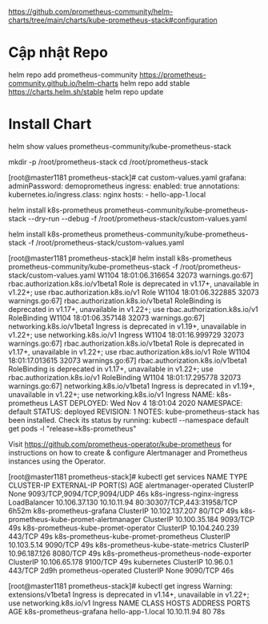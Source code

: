 https://github.com/prometheus-community/helm-charts/tree/main/charts/kube-prometheus-stack#configuration

# Cập nhật Repo

helm repo add prometheus-community https://prometheus-community.github.io/helm-charts
helm repo add stable https://charts.helm.sh/stable
helm repo update

# Install Chart

helm show values prometheus-community/kube-prometheus-stack

mkdir -p /root/prometheus-stack
cd /root/prometheus-stack

[root@master1181 prometheus-stack]# cat custom-values.yaml 
grafana:
  adminPassword: demoprometheus
  ingress:
    enabled: true
    annotations:
      kubernetes.io/ingress.class: nginx
    hosts:
      - hello-app-1.local

helm install k8s-prometheus prometheus-community/kube-prometheus-stack --dry-run --debug -f /root/prometheus-stack/custom-values.yaml

helm install k8s-prometheus prometheus-community/kube-prometheus-stack -f /root/prometheus-stack/custom-values.yaml

[root@master1181 prometheus-stack]# helm install k8s-prometheus prometheus-community/kube-prometheus-stack -f /root/prometheus-stack/custom-values.yaml
W1104 18:01:06.316654   32073 warnings.go:67] rbac.authorization.k8s.io/v1beta1 Role is deprecated in v1.17+, unavailable in v1.22+; use rbac.authorization.k8s.io/v1 Role
W1104 18:01:06.322885   32073 warnings.go:67] rbac.authorization.k8s.io/v1beta1 RoleBinding is deprecated in v1.17+, unavailable in v1.22+; use rbac.authorization.k8s.io/v1 RoleBinding
W1104 18:01:06.357148   32073 warnings.go:67] networking.k8s.io/v1beta1 Ingress is deprecated in v1.19+, unavailable in v1.22+; use networking.k8s.io/v1 Ingress
W1104 18:01:16.999729   32073 warnings.go:67] rbac.authorization.k8s.io/v1beta1 Role is deprecated in v1.17+, unavailable in v1.22+; use rbac.authorization.k8s.io/v1 Role
W1104 18:01:17.013615   32073 warnings.go:67] rbac.authorization.k8s.io/v1beta1 RoleBinding is deprecated in v1.17+, unavailable in v1.22+; use rbac.authorization.k8s.io/v1 RoleBinding
W1104 18:01:17.295778   32073 warnings.go:67] networking.k8s.io/v1beta1 Ingress is deprecated in v1.19+, unavailable in v1.22+; use networking.k8s.io/v1 Ingress
NAME: k8s-prometheus
LAST DEPLOYED: Wed Nov  4 18:01:04 2020
NAMESPACE: default
STATUS: deployed
REVISION: 1
NOTES:
kube-prometheus-stack has been installed. Check its status by running:
  kubectl --namespace default get pods -l "release=k8s-prometheus"

Visit https://github.com/prometheus-operator/kube-prometheus for instructions on how to create & configure Alertmanager and Prometheus instances using the Operator.

[root@master1181 prometheus-stack]# kubectl get services
NAME                                      TYPE           CLUSTER-IP       EXTERNAL-IP   PORT(S)                      AGE
alertmanager-operated                     ClusterIP      None             <none>        9093/TCP,9094/TCP,9094/UDP   46s
k8s-ingress-nginx-ingress                 LoadBalancer   10.106.37.130    10.10.11.94   80:30307/TCP,443:31958/TCP   6h52m
k8s-prometheus-grafana                    ClusterIP      10.102.137.207   <none>        80/TCP                       49s
k8s-prometheus-kube-promet-alertmanager   ClusterIP      10.100.35.184    <none>        9093/TCP                     49s
k8s-prometheus-kube-promet-operator       ClusterIP      10.104.240.239   <none>        443/TCP                      49s
k8s-prometheus-kube-promet-prometheus     ClusterIP      10.103.5.14      <none>        9090/TCP                     49s
k8s-prometheus-kube-state-metrics         ClusterIP      10.96.187.126    <none>        8080/TCP                     49s
k8s-prometheus-prometheus-node-exporter   ClusterIP      10.106.65.178    <none>        9100/TCP                     49s
kubernetes                                ClusterIP      10.96.0.1        <none>        443/TCP                      2d9h
prometheus-operated                       ClusterIP      None             <none>        9090/TCP                     46s

[root@master1181 prometheus-stack]# kubectl get ingress
Warning: extensions/v1beta1 Ingress is deprecated in v1.14+, unavailable in v1.22+; use networking.k8s.io/v1 Ingress
NAME                     CLASS    HOSTS               ADDRESS       PORTS   AGE
k8s-prometheus-grafana   <none>   hello-app-1.local   10.10.11.94   80      78s
